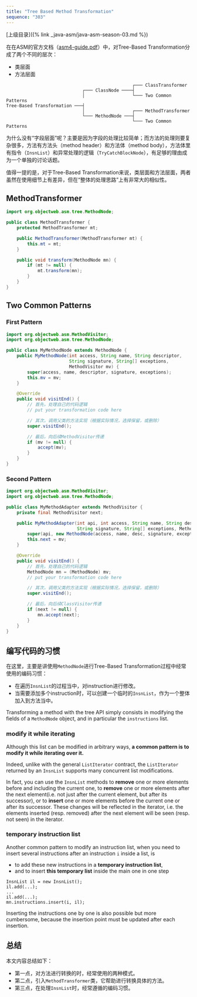 ```yaml
---
title: "Tree Based Method Transformation"
sequence: "303"
---
```


[上级目录]({% link _java-asm/java-asm-season-03.md %})

在在ASM的官方文档（[asm4-guide.pdf](https://asm.ow2.io/asm4-guide.pdf)）中，对Tree-Based Transformation分成了两个不同的层次：

- 类层面
- 方法层面

```text
                                                ┌─── ClassTransformer
                             ┌─── ClassNode ────┤
                             │                  └─── Two Common Patterns
Tree-Based Transformation ───┤
                             │                  ┌─── MethodTransformer
                             └─── MethodNode ───┤
                                                └─── Two Common Patterns
```

为什么没有“字段层面”呢？主要是因为字段的处理比较简单；而方法的处理则要复杂很多，方法有方法头（method header）和方法体（method body），方法体里有指令（`InsnList`）和异常处理的逻辑（`TryCatchBlockNode`），有足够的理由成为一个单独的讨论话题。

值得一提的是，对于Tree-Based Transformation来说，类层面和方法层面，两者虽然在使用细节上有差异，但在“整体的处理思路”上有非常大的相似性。

## MethodTransformer

```java
import org.objectweb.asm.tree.MethodNode;

public class MethodTransformer {
    protected MethodTransformer mt;

    public MethodTransformer(MethodTransformer mt) {
        this.mt = mt;
    }

    public void transform(MethodNode mn) {
        if (mt != null) {
            mt.transform(mn);
        }
    }
}
```

## Two Common Patterns

### First Pattern

```java
import org.objectweb.asm.MethodVisitor;
import org.objectweb.asm.tree.MethodNode;

public class MyMethodNode extends MethodNode {
    public MyMethodNode(int access, String name, String descriptor,
                        String signature, String[] exceptions,
                        MethodVisitor mv) {
        super(access, name, descriptor, signature, exceptions);
        this.mv = mv;
    }

    @Override
    public void visitEnd() {
        // 首先，处理自己的代码逻辑
        // put your transformation code here

        // 其次，调用父类的方法实现（根据实际情况，选择保留，或删除）
        super.visitEnd();

        // 最后，向后续MethodVisitor传递
        if (mv != null) {
            accept(mv);
        }
    }
}
```

### Second Pattern

```java
import org.objectweb.asm.MethodVisitor;
import org.objectweb.asm.tree.MethodNode;

public class MyMethodAdapter extends MethodVisitor {
    private final MethodVisitor next;

    public MyMethodAdapter(int api, int access, String name, String desc,
                           String signature, String[] exceptions, MethodVisitor mv) {
        super(api, new MethodNode(access, name, desc, signature, exceptions));
        this.next = mv;
    }

    @Override
    public void visitEnd() {
        // 首先，处理自己的代码逻辑
        MethodNode mn = (MethodNode) mv;
        // put your transformation code here

        // 其次，调用父类的方法实现（根据实际情况，选择保留，或删除）
        super.visitEnd();

        // 最后，向后续ClassVisitor传递
        if (next != null) {
            mn.accept(next);
        }
    }
}
```



## 编写代码的习惯

在这里，主要是讲使用`MethodNode`进行Tree-Based Transformation过程中经常使用的编码习惯：

- 在遍历`InsnList`的过程当中，对instruction进行修改。
- 当需要添加多个instruction时，可以创建一个临时的`InsnList`，作为一个整体加入到方法当中。

Transforming a method with the tree API simply consists in modifying the fields of a `MethodNode` object, and in particular the `instructions` list.

### modify it while iterating

Although this list can be modified in arbitrary ways,
**a common pattern is to modify it while iterating over it.**

Indeed, unlike with the general `ListIterator` contract,
the `ListIterator` returned by an `InsnList` supports many concurrent list modifications.

In fact, you can use the `InsnList` methods to **remove** one or more elements before and including the current one,
to **remove** one or more elements after the next element(i.e. not just after the current element, but after its successor),
or to **insert** one or more elements before the current one or after its successor.
These changes will be reflected in the iterator, i.e. the elements inserted (resp. removed) after the next element will be seen (resp. not seen) in the iterator.

### temporary instruction list

Another common pattern to modify an instruction list,
when you need to insert several instructions after an instruction `i` inside a list, is
- to add these new instructions in a **temporary instruction list**,
- and to insert **this temporary list** inside the main one in one step

```text
InsnList il = new InsnList();
il.add(...);
...
il.add(...);
mn.instructions.insert(i, il);
```

Inserting the instructions one by one is also possible but more cumbersome,
because the insertion point must be updated after each insertion.

## 总结

本文内容总结如下：

- 第一点，对方法进行转换的时，经常使用的两种模式。
- 第二点，引入`MethodTransformer`类，它帮助进行转换具体的方法。
- 第三点，在处理`InsnList`时，经常遵循的编码习惯。


